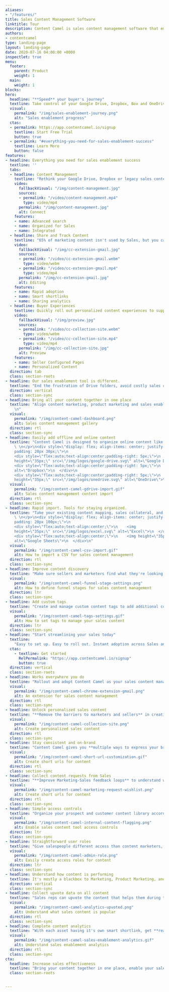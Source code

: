 ```yaml
---
aliases:
- "/features/"
title: Sales Content Management Software
linktitle: Tour
description: Content Camel is sales content management software that empowers sales reps with the right content to increase conversions to Closed Won. Take a Tour!
authors:
- contentcamel
type: landing-page
layout: landing-page
date: 2020-07-16 04:00:00 +0000
inspectlet: true
menu:
  footer:
    parent: Product
    weight: 1
  main:
    weight: 1
blocks: 
hero:
  headline: "**Speed** your buyer's journey"
  textline: Take control of your Google Drive, Dropbox, Box and OneDrive marketing and sales content. [Learn More](#everything-you-need-for-sales-enablement-success)
  visual:
    permalink: "/img/sales-enablement-journey.png"
    alt: "Sales enablement progress"
  ctas:
  - permalink: https://app.contentcamel.io/signup
    textline: Start Free Trial
    button: true
  - permalink: "#everything-you-need-for-sales-enablement-success"
    textline: Learn More
    button: false
features:
- headline: Everything you need for sales enablement success
  textline: ''
  tabs:
  - headline: Content Management
    textline: "Rethink your Google Drive, Dropbox or legacy sales content portal with easy to rollout and easy to adopt marketing and sales content management tools. Organize marketing collateral for sales success by setting funnel stages, content types, and tags.\n"
    video:
      fallbackVisual: "/img/content-management.jpg"
      sources:
      - permalink: "/video/content-management.mp4"
        type: video/mp4
      permalink: "/img/content-management.jpg"
      alt: Connect
    features:
    - name: Advanced search
    - name: Organized for Sales
    - name: Integrated
  - headline: Share and Track Content
    textline: "65% of marketing content isn't used by Sales, but you can avoid that with automatic short links, our sales content management Chrome extension, and intelligent search to deliver the right content at the right time to close more deals.      \n"
    video:
      fallbackVisual: "/img/cc-extension-gmail.jpg"
      sources:
      - permalink: "/video/cc-extension-gmail.webm"
        type: video/webm
      - permalink: "/video/cc-extension-gmail.mp4"
        type: video/mp4
      permalink: "/img/cc-extension-gmail.jpg"
      alt: Editing
    features:
    - name: Rapid adoption
    - name: Smart shortlinks
    - name: Sharing analytics
  - headline: Buyer Experiences
    textline: Quickly roll out personalized content experiences to support prospect and customer campaigns. Reduce your sales cycle by enabling buyer self-service. Drive more sales conversations with curated marketing collateral that enables sales to shared custom pages and track engagement in real time. 
    video:
      fallbackVisual: "/img/preview.jpg"
      sources:
      - permalink: "/video/cc-collection-site.webm"
        type: video/webm
      - permalink: "/video/cc-collection-site.mp4"
        type: video/mp4
      permalink: "/img/cc-collection-site.jpg"
      alt: Preview
    features:
    - name: Seller Configured Pages
    - name: Personalized Content
  direction: tab
  class: section-roots
- headline: Our sales enablement tool is different.
  textline: "End the frustration of Drive folders, avoid costly sales content management tools, and get organized for sales success. \n\n You'll see the results with **accelerated pipeline** and **higher buyer engagement**."
  direction: vertical
  class: section-sync
- headline: Bring all your content together in one place
  textline: "Align content marketing, product marketing and sales enablement by bringing all their assets together inside Content Camel. \n \nGive sales reps the eBooks, datasheets, white papers, blog posts, and videos they need to serve buyers and close deals faster.
    \n"
  visual:
    permalink: "/img/content-camel-dashboard.png"
    alt: Sales content management gallery
  direction: rtl
  class: section-sync
- headline: Easily add offline and online content
  textline: "Content Camel is designed to organize online content like blog posts and offline content like PDFs and spreadsheets. \n \nPick up where Google Drive, Box, Dropbox leave off by helping your sales organizations take advantage of top performing blog posts, industry articles, and marketing collateral organized by funnel stage and content type. \n \nBulk import or add assets indivdually from Google Drive, URLs, or via direct upload.
    \ \n</p>\n<div style=\"display: flex; align-items: center; justify-content: space-between;
    padding: 20px 30px;\">\n  
    <div style=\"flex:auto;text-align:center;padding-right: 5px;\">\n    <img
    height=\"35px;\" src=\"/img/logos/google-drive.svg\" alt=\"Google Drive\">\n  </div>\n  
    <div style=\"flex:auto;text-align:center;padding-right: 5px;\">\n    <img height=\"35px;\" src=\"/img/logos/dropbox.svg\"
    alt=\"Dropbox\">\n  </div>\n  
    <div style=\"flex:auto;text-align:center;padding-right: 5px;\">\n    <img
    height=\"35px;\" src=\"/img/logos/onedrive.svg\" alt=\"OneDrive\">\n  </div>\n</div><p>\n"
  visual:
    permalink: "/img/content-camel-gdrive-import.gif"
    alt: Sales content management content import
  direction: rtl
  class: section-sync
- headline: Rapid import. Tools for staying organized.
  textline: "Take your existing content mapping, sales collateral, and marketing collateral inventory spreadsheets and upload all assets into Content Camel together. \n\nOrganize assets with content funnel stages, content types, and content tags. 
    \ \n</p>\n<div style=\"display: flex; align-items: center; justify-content: space-between;
    padding: 20px 100px;\">\n  
    <div style=\"flex:auto;text-align:center;\">\n    <img
    height=\"35px;\" src=\"/img/logos/excel.svg\" alt=\"Excel\">\n  </div>\n  
    <div style=\"flex:auto;text-align:center;\">\n    <img height=\"35px;\" src=\"/img/logos/google-sheets.svg\"
    alt=\"Google Sheets\">\n  </div>\n"
  visual:
    permalink: "/img/content-camel-csv-import.gif"
    alt: How to import a CSV for sales content management
  direction: rtl
  class: section-sync
- headline: Improve content discovery
  textline: "Make sure sellers and marketers find what they're looking for every time by easily mapping your content to funnel stages, content types (like eBooks, battlecards, blog posts), and tags. \n\n By assigning funnel stages and asset types, you'll know what content is getting stale and what content drives the most enagement across prospects and customers."
  visual:
    permalink: "/img/content-camel-funnel-stage-settings.png"
    alt: How to define funnel stages for sales content management
  direction: ltr
  class: section-sync
- headline: Add custom tags
  textline: "Create and manage custom content tags to add additional context to content assets. \n\n Identify and filter assets by campaign, vertical, industry, and persona. Use tags to flag assets that need to be updated.\n\n Then, go beyond tags to add positioning statements and user-facing information for each asset as you refine your sales plays."
  visual:
    permalink: "/img/content-camel-tags-settings.gif"
    alt: How to set tags to manage your sales content
  direction: ltr
  class: section-sync
- headline: "Start streamlining your sales today"
  textline: 
    "Easy to set up. Easy to roll out. Instant adoption across Sales and Marketing. Discover how Content Camel can help you drive more value from your content and close deals faster.\n\n"
  ctas:
    - textline: Get started
      RelPermalink: "https://app.contentcamel.io/signup"
      button: true
  direction: vertical
  class: section-roots
- headline: Works everywhere you do
  textline: "Rollout and adopt Content Camel as your sales content management tool right now whether your team is 5, 50, or 500. \n\nOur Chrome extension allows your team to access all the content that admins set up and categorize. Filter by your favorites and see what's been voted up by others. \n\nMore than just the best content search, find, and sharing capabilities, our extension **improves Sales and Marketing communication** with the ability to add wished-for content."
  visual:
    permalink: "/img/content-camel-chrome-extension-gmail.png"
    alt: An extension for sales content management
  direction: rtl
  class: section-sync
- headline: Unlock personalized sales content
  textline: "**Remove the barriers to marketers and sellers** in creating custom, personalized pages of marketing and sales collateral with collections and sites in Content Camel. \n\nQuickly curate existing and new assets and publish as pages complete with your branded domain and style settings. \n\nThe future of Sales is **personalized content and one-to-one messaging**, and Content Camel makes it super simple to **speed your buyers' evalutation process**."
  visual:
    permalink: "/img/content-camel-collection-site.png"
    alt: Create personalized sales content
  direction: rtl
  class: section-sync
- headline: Stay consistent and on-brand
  textline: "Content Camel gives you **multiple ways to express your brand and stay consistent in your sales process**.\n\nConfigure custom short URLs for individual assets, [set up your own custom domain for all assets](https://learn.contentcamel.io/tutorial/how-to-set-up-a-custom-domain/), and simply set your brand colors and logo for personalize content experience pages."
  visual:
    permalink: "/img/content-camel-short-url-customization.gif"
    alt: Create short urls for content
  direction: rtl
  class: section-sync
- headline: Collect content requests from Sales
  textline: "**Improve Marketing-Sales feedback loops** to understand what's working and what's need. \n\n**Sales reps can directly requests pieces of content that will help them close deals** through the Wishlist functionality inside Content Camel. Sellers can upvote wishes to **increase signal on what's needed**, and marketers can provide feedback on what's in progress."
  visual:
    permalink: "/img/content-camel-marketing-request-wishlist.png"
    alt: Create short urls for content
  direction: rtl
  class: section-sync
- headline: Simple access controls
  textline: "Organize your prospect and customer content library according to your sales cycle and company's sales process. \n\nSome solutions are only designed for sharing content, but **Content Camel offers internal vs external content flagging**, so you can confidently add sales decks, battlecards, price lists, and other internal content that shouldn't be directly shared. \n\nKeep all your sales training and sales plays in one place -- in one solution and right next to marketing collateral critical to advancing your sales process."
  visual:
    permalink: "/img/content-camel-internal-content-flagging.png"
    alt: Enable sales content tool access controls
  direction: ltr
  class: section-sync
- headline: Straightforward user roles
  textline: "Give salespeople different access than content marketers, product marketers and sales enablement team members to control who can add assets and control branding and who has access rights. \n\nEmpowers sellers to build their own content pages for personalized selling while remaining consistent and on-brand."
  visual:
    permalink: "/img/content-camel-admin-role.png"
    alt: Easily create access roles for content
  direction: ltr
  class: section-sync
- headline: Understand how content is performing
  textline: It's mostly a blackbox to Marketing, Product Marketing, and Sales teams how their content is actually performing. Content Camel offers **realtime metrics and engagement insights**, so you can **get the most value from your content investment**.
  direction: vertical
  class: section-sync
- headline: Collect upvote data on all content
  textline: "Sales reps can upvote the content that helps them during their sales conversations, so you can double-down based on feedback. \n\nIn addition to reporting on upvotes, you can track real time stats for favorited content and also upvoted [content wishes](#collect-content-requests-from-sales)."
  visual:
    permalink: "/img/content-camel-analytics-upvoted.png"
    alt: Understand what sales content is popular
  direction: rtl
  class: section-sync
- headline: Complete content analytics
  textline: "With each asset having it's own smart shortlink, get **real time share and view metrics**. Roll up **engagement numbers by content type and funnel stage**. Quickly build your own views and **export reports** for proving the value of your sales collateral.\n\n**Understand what content needs refreshing** and perform detailed **content audits without the headaches** of outdated monster spreadsheets."
  visual:
    permalink: "/img/content-camel-sales-enablement-analytics.gif"
    alt: Understand sales enablement analytics
  direction: rtl
  class: section-sync
cta:
  headline: Increase sales effectiveness
  textline: "Bring your content together in one place, enable your sales team to have better conversations with prospects, increase Marketing-Sales communication, and prove the impact of content marketing.\n\n**Close more deals.**"
  class: section-roots


---
```

